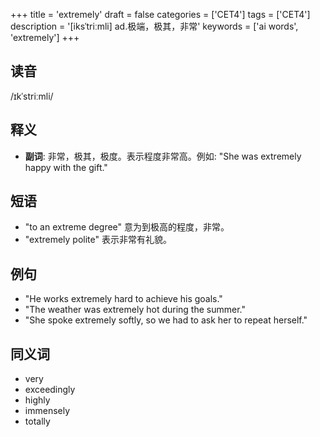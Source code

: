+++
title = 'extremely'
draft = false
categories = ['CET4']
tags = ['CET4']
description = '[iksˈtriːmli] ad.极端，极其，非常'
keywords = ['ai words', 'extremely']
+++

## 读音
/ɪkˈstriːmli/

## 释义
- **副词**: 非常，极其，极度。表示程度非常高。例如: "She was extremely happy with the gift."

## 短语
- "to an extreme degree" 意为到极高的程度，非常。
- "extremely polite" 表示非常有礼貌。

## 例句
- "He works extremely hard to achieve his goals."
- "The weather was extremely hot during the summer."
- "She spoke extremely softly, so we had to ask her to repeat herself."

## 同义词
- very
- exceedingly
- highly
- immensely
- totally
